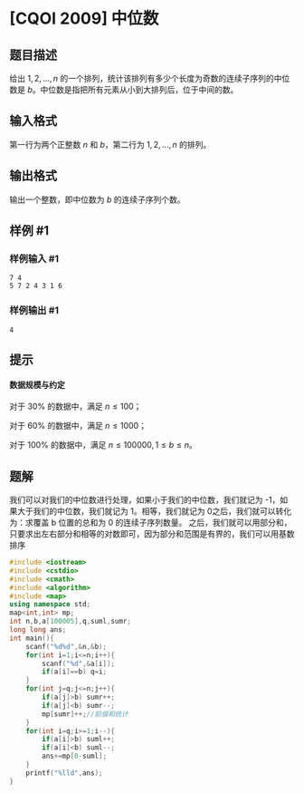 # [CQOI 2009] 中位数

## 题目描述

给出 $1,2,...,n$ 的一个排列，统计该排列有多少个长度为奇数的连续子序列的中位数是 $b$。中位数是指把所有元素从小到大排列后，位于中间的数。

## 输入格式

第一行为两个正整数 $n$ 和 $b$，第二行为 $1,2,...,n$ 的排列。

## 输出格式

输出一个整数，即中位数为 $b$ 的连续子序列个数。

## 样例 #1

### 样例输入 #1

```
7 4
5 7 2 4 3 1 6
```

### 样例输出 #1

```
4
```

## 提示

#### 数据规模与约定

对于 $30\%$ 的数据中，满足 $n \le 100$；

对于 $60\%$ 的数据中，满足 $n \le 1000$；

对于 $100\%$ 的数据中，满足 $n \le 100000,1 \le b \le n$。

## 题解
我们可以对我们的中位数进行处理，如果小于我们的中位数，我们就记为 -1，如果大于我们的中位数，我们就记为 1。相等，我们就记为 0之后，我们就可以转化为：求覆盖 b 位置的总和为 0 的连续子序列数量。
之后，我们就可以用部分和，只要求出左右部分和相等的对数即可，因为部分和范围是有界的，我们可以用基数排序

```cpp
#include <iostream>
#include <cstdio>
#include <cmath>
#include <algorithm>
#include <map>
using namespace std;
map<int,int> mp;
int n,b,a[100005],q,suml,sumr;
long long ans;
int main(){
    scanf("%d%d",&n,&b);
    for(int i=1;i<=n;i++){
        scanf("%d",&a[i]);
        if(a[i]==b) q=i;
    }
    for(int j=q;j<=n;j++){
        if(a[j]>b) sumr++;
        if(a[j]<b) sumr--;
        mp[sumr]++;//前缀和统计
    }
    for(int i=q;i>=1;i--){
        if(a[i]>b) suml++;
        if(a[i]<b) suml--;
        ans+=mp[0-suml];
    }
    printf("%lld",ans);
} 
```